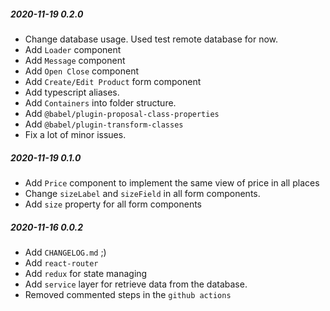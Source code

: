 ##### 2020-11-19 0.2.0
* Change database usage. Used test remote database for now.
* Add `Loader` component
* Add `Message` component
* Add `Open Close` component
* Add `Create/Edit Product` form component
* Add typescript aliases.
* Add `Containers` into folder structure.
* Add `@babel/plugin-proposal-class-properties`
* Add `@babel/plugin-transform-classes`
* Fix a lot of minor issues.

##### 2020-11-19 0.1.0
* Add `Price` component to implement the same view of price in all places
* Change `sizeLabel` and `sizeField` in all form components.
* Add `size` property for all form components

##### 2020-11-16 0.0.2
* Add `CHANGELOG.md` ;)
* Add `react-router`
* Add `redux` for state managing
* Add `service` layer for retrieve data from the database. 
* Removed commented steps in the `github actions`